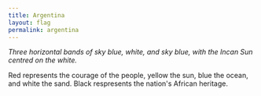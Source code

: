 ```yaml
---
title: Argentina
layout: flag
permalink: argentina
---
```

_Three horizontal bands of sky blue, white, and sky blue, with the Incan Sun centred on the white._

Red represents the courage of the people, yellow the sun, blue the ocean, and white the sand. Black respresents the nation's African heritage.